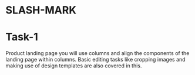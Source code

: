 # SLASH-MARK

# Task-1

Product landing page you will use columns and align the components of the landing page within columns. Basic editing tasks like cropping images and making use of design templates are also covered in this.
